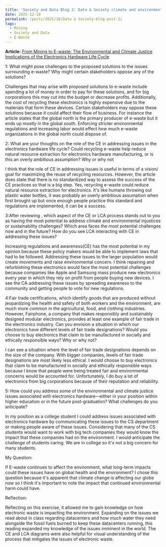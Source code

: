 ```yaml
---
title: 'Society and Data Blog 2: Data & Society climate and environmental implications of E-Waste'
date: 2025-12-10
permalink: /posts/2025/10/Data & Society-blog-post-2/
tags:
  - Mining
  - Society and Data
  - E-Waste
---
```




**Article:** 
[From Mining to E-waste: The Environmental and Climate Justice Implications of the Electronics Hardware Life Cycle](https://mit-serc.pubpub.org/pub/w9ht6hue/release/5?readingCollection=ca73f7c0)

1: What might pose challenges to the proposed solutions to the issues surrounding e-waste? Why might certain stakeholders oppose any of the solutions?

Challenges that may arise with proposed solutions to e-waste include spending a lot of money in order to pay for these solutions, and for big corporations this may cut into the budget or decrease profits. Additionally, the cost of recycling these electronics is highly expensive due to the materials that form these devices. Certain stakeholders may oppose these solutions because it could affect their flow of business. For instance the article states that the global north is the primary producer of e-waste but it ends up mostly in the global south. Enforcing stricter environmental regulations and increasing  labor would effect how much e-waste organizations in the global north could dispose of.

2: What are your thoughts on the role of the CE in addressing issues in the electronics hardware life cycle? Could recycling e-waste help reduce natural resource extraction for electronics hardware manufacturing, or is this an overly ambitious assumption? Why or why not

I think that the role of CE in addressing issues is useful in terms of a vision/ goal for maximizing the reuse of recycling resources. However, the article does state that there is no standardized way to assess the success of the CE practices so that is a big step. Yes, recycling e-waste could reduce natural resource extraction for electronics. It's like humans throwing out plastic water bottles, it was probably an overly ambitious assumption when first brought up but once enough people practice this standard and regulations are implemented, it can be a success.

3:After reviewing , which aspect of the CE or LCA process stands out to you as having the most potential to address climate and environmental injustices or sustainability challenges? Which area faces the most potential challenges now and in the future? How do you see LCA interacting with CE in addressing these issues?

Increasing regulations and awareness(CE) has the most potential in my opinion because these policy makers would be able to  implement laws that had to be followed. Addressing these issues to the larger population would create movements and raise environmental concern. I think repairing and refurbishing these electronics would face the most potential challenges because companies like Apple and Samsung mass produce new electronics every year in which they rely on profit from people buying new devices. I see the CA addressing these issues by spreading awareness to the community and getting people to vote for new regulations.

4:Fair trade certifications, which identify goods that are produced without jeopardizing the health and safety of both workers and the environment, are much more common in the agricultural, food, and clothing industries. However, Fairphone, a company that makes responsibly and sustainably designed modular electronics, provides at least one example of fair trade in the electronics industry. Can you envision a situation in which our electronics have different levels of fair trade designations? Would you choose to buy electronics that claim to be manufactured in socially and ethically responsible ways? Why or why not?

I can see a situation where the level of fair trade designations depends on the size of the company. With bigger companies, levels of fair trade designations are most likely less ethical. I would choose to buy electronics that claim to be manufactured in socially and ethically responsible ways because I know that people were being treated fair and environmental concerns would be accounted for. Unfortunately, I do buy a lot of electronics from big corporations because of their reputation and reliability.

5: How could you address some of the environmental and climate justice issues associated with electronics hardware—either in your position within higher education or in the future post-graduation? What challenges do you anticipate?

In my position as a college student I could address issues associated with electronics hardware by communicating these issues to the CS department or making people aware of these issues. Considering that many of the CS students would want to work with big tech companies they would know the impact that these companies had on the environment. I would anticipate the challenge of students caring. We are in college so it's not a big concern for many students.

My Question: 

If E-waste continues to affect the environment, what long-term impacts could these issues have on global health and the environment?
I chose this question because it's apparent that climate change is affecting our globe now so I think it's important to note the impact that continued environmental harm could have. 

Reflection: 

Reflecting on this exercise, it allowed me to gain knowledge on how electronic waste is impacting the environment. Expanding on the issues we read about in class regarding datacenters and how much water they need alongside the fossil fuels burned to keep these datacenters running, this reading expanded my knowledge of the issues imminent in the world. The CE and LCA diagrams were also helpful for visual understanding of the process that mitigates the issues of electronic waste.